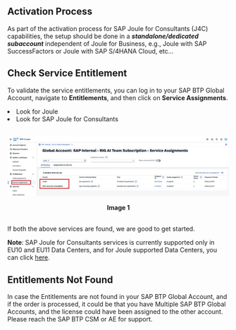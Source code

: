 ## Activation Process

As part of the activation process for SAP Joule for Consultants (J4C) capabilities, the setup should be done in a <b><i>standalone/dedicated subaccount</i></b> independent of Joule for Business, e.g., Joule with SAP SuccessFactors or Joule with SAP S/4HANA Cloud, etc...


## Check Service Entitlement

To validate the service entitlements, you can log in to your SAP BTP Global Account, navigate to <b>Entitlements</b>, and then click on <b>Service Assignments</b>.


<li>Look for Joule</li>
<li>Look for SAP Joule for Consultants</li>
<br>
<p align="center"> 
<img src="images/3.1.1 .png"> 
</p>
<p align="center"> <b>Image 1</b> </p>
<br>
If both the above services are found, we are good to get started.

**Note**: SAP Joule for Consultants services is currently supported only in EU10 and EU11 Data Centers, and for Joule supported Data Centers, you can click <a href="https://discovery-center.cloud.sap/missiondetail/4538/4826/">here</a>.  

## Entitlements Not Found

In case the Entitlements are not found in your SAP BTP Global Account, and if the order is processed, it could be that you have Multiple SAP BTP Global Accounts, and the license could have been assigned to the other account. Please reach the SAP BTP CSM or AE for support. 
